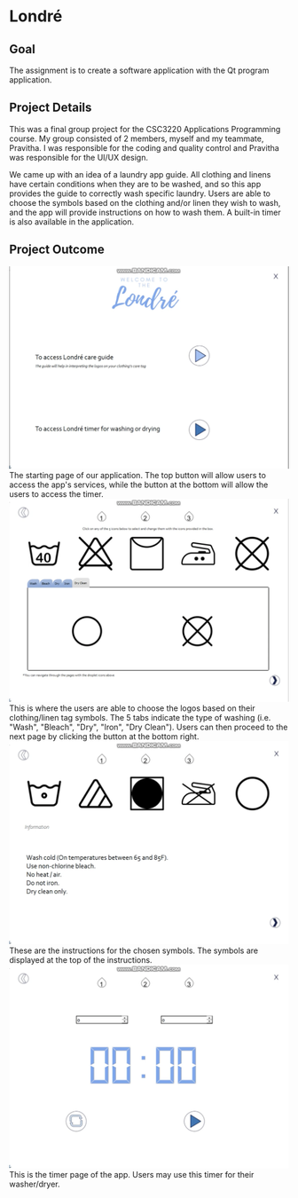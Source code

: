 # Londré

## Goal
The assignment is to create a software application with the Qt program application. 

## Project Details
This was a final group project for the CSC3220 Applications Programming course. My group consisted of 2 members, myself and my teammate, Pravitha. I was responsible for the coding and quality control and Pravitha was responsible for the UI/UX design. 

We came up with an idea of a laundry app guide. All clothing and linens have certain conditions when they are to be washed, and so this app provides the guide to correctly wash specific laundry. Users are able to choose the symbols based on the clothing and/or linen they wish to wash, and the app will provide instructions on how to wash them. A built-in timer is also available in the application. 

## Project Outcome
<img src="images/Londre sc 1.png?raw=true"/>
The starting page of our application. The top button will allow users to access the app's services, while the button at the bottom will allow the users to access the timer. 

<img src="images/Londre sc 2.png?raw=true"/>
This is where the users are able to choose the logos based on their clothing/linen tag symbols. The 5 tabs indicate the type of washing (i.e. "Wash", "Bleach", "Dry", "Iron", "Dry Clean"). Users can then proceed to the next page by clicking the button at the bottom right. 

<img src="images/Screen Shot 2021-01-29 at 9.52.20 PM.png?raw=true"/>
These are the instructions for the chosen symbols. The symbols are displayed at the top of the instructions.

<img src="images/Londre sc 3.png?raw=true"/>
This is the timer page of the app. Users may use this timer for their washer/dryer.

